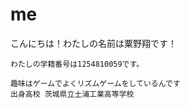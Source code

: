 # me



   こんにちは！わたしの名前は粟野翔です！
   
    わたしの学籍番号は1254810059です。
    
    趣味はゲームでよくリズムゲームをしているんです
    出身高校 茨城県立土浦工業高等学校
    

 
